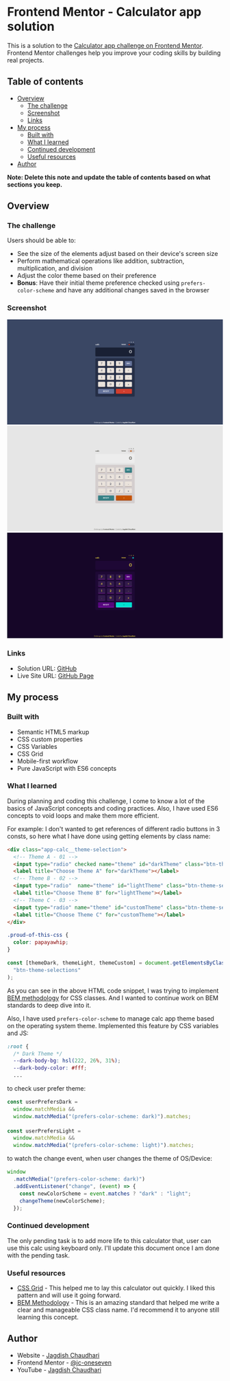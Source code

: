 # Frontend Mentor - Calculator app solution

This is a solution to the [Calculator app challenge on Frontend Mentor](https://www.frontendmentor.io/challenges/calculator-app-9lteq5N29). Frontend Mentor challenges help you improve your coding skills by building real projects. 

## Table of contents

- [Overview](#overview)
  - [The challenge](#the-challenge)
  - [Screenshot](#screenshot)
  - [Links](#links)
- [My process](#my-process)
  - [Built with](#built-with)
  - [What I learned](#what-i-learned)
  - [Continued development](#continued-development)
  - [Useful resources](#useful-resources)
- [Author](#author)

**Note: Delete this note and update the table of contents based on what sections you keep.**

## Overview

### The challenge

Users should be able to:

- See the size of the elements adjust based on their device's screen size
- Perform mathematical operations like addition, subtraction, multiplication, and division
- Adjust the color theme based on their preference
- **Bonus**: Have their initial theme preference checked using `prefers-color-scheme` and have any additional changes saved in the browser

### Screenshot

![](./design/developed/dark.png)
![](./design/developed/light.png)
![](./design/developed/custom.png)


### Links

- Solution URL: [GitHub](https://github.com/jc-oneseven/frontend-mentor_calculator-app/tree/challenge/calc)
- Live Site URL: [GitHub Page](https://jc-oneseven.github.io/frontend-mentor_calculator-app/)

## My process

### Built with

- Semantic HTML5 markup
- CSS custom properties
- CSS Variables
- CSS Grid
- Mobile-first workflow
- Pure JavaScript with ES6 concepts

### What I learned

During planning and coding this challenge, I come to know a lot of the basics of JavaScript concepts and coding practices. Also, I have used ES6 concepts to void loops and make them more efficient.

For example: I don't wanted to get references of different radio buttons in 3 consts, so here what I have done using getting elements by class name:

```html
<div class="app-calc__theme-selection"> 
  <!-- Theme A - 01 -->
  <input type="radio" checked name="theme" id="darkTheme" class="btn-theme-selections">
  <label title="Choose Theme A" for="darkTheme"></label>
  <!-- Theme B - 02 -->
  <input type="radio"  name="theme" id="lightTheme" class="btn-theme-selections">
  <label title="Choose Theme B" for="lightTheme"></label>
  <!-- Theme C - 03 -->
  <input type="radio" name="theme" id="customTheme" class="btn-theme-selections">
  <label title="Choose Theme C" for="customTheme"></label>
</div>
```
```css
.proud-of-this-css {
  color: papayawhip;
}
```
```js
const [themeDark, themeLight, themeCustom] = document.getElementsByClassName(
  "btn-theme-selections"
);
```

As you can see in the above HTML code snippet, I was trying to implement [BEM methodology](https://en.bem.info/methodology/) for CSS classes. And I wanted to continue work on BEM standards to deep dive into it.

Also, I have used `prefers-color-scheme` to manage calc app theme based on the operating system theme. Implemented this feature by CSS variables and JS:

```css
:root {
  /* Dark Theme */
  --dark-body-bg: hsl(222, 26%, 31%);
  --dark-body-color: #fff;
  ...
```
to check user prefer theme:
```js
const userPrefersDark =
  window.matchMedia &&
  window.matchMedia("(prefers-color-scheme: dark)").matches;

const userPrefersLight =
  window.matchMedia &&
  window.matchMedia("(prefers-color-scheme: light)").matches;
```

to watch the change event, when user changes the theme of OS/Device:
```js
window
  .matchMedia("(prefers-color-scheme: dark)")
  .addEventListener("change", (event) => {
    const newColorScheme = event.matches ? "dark" : "light";
    changeTheme(newColorScheme);
  });
```

### Continued development

The only pending task is to add more life to this calculator that, user can use this calc using keyboard only. I'll update this document once I am done with the pending task.


### Useful resources

- [CSS Grid](https://www.w3schools.com/css/css_grid.asp) - This helped me to lay this calculator out quickly. I liked this pattern and will use it going forward.
- [BEM Methodology](https://en.bem.info/methodology/) - This is an amazing standard that helped me write a clear and manageable CSS class name. I'd recommend it to anyone still learning this concept.


## Author

- Website - [Jagdish Chaudhari](http://jagdishchaudhari.co.in/)
- Frontend Mentor - [@jc-oneseven](hhttps://www.frontendmentor.io/profile/jc-oneseven)
- YouTube - [Jagdish Chaudhari](https://www.youtube.com/channel/UCpNQJmysPr8aqR_OVK_xVQQ)
